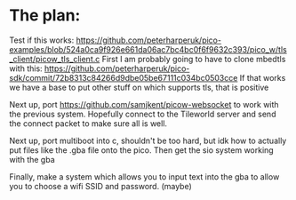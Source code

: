 # The plan:
Test if this works: https://github.com/peterharperuk/pico-examples/blob/524a0ca9f926e661da06ac7bc4bc0f6f9632c393/pico_w/tls_client/picow_tls_client.c
First I am probably going to have to clone mbedtls with this: https://github.com/peterharperuk/pico-sdk/commit/72b8313c84266d9dbe05be67111c034bc0503cce
If that works we have a base to put other stuff on which supports tls, that is positive

Next up, port https://github.com/samjkent/picow-websocket to work with the previous system.
Hopefully connect to the Tileworld server and send the connect packet to make sure all is well.

Next up, port multiboot into c, shouldn't be too hard, but idk how to actually put files like the .gba file onto the pico.
Then get the sio system working with the gba

Finally, make a system which allows you to input text into the gba to allow you to choose a wifi SSID and password. (maybe)